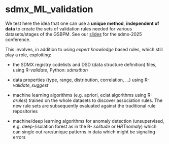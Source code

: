 # sdmx_ML_validation
We test here the idea that one can use a __unique method__, __independent of data__ to create the sets of validation rules needed for various datasets/stages of the GSBPM. See our [slides]() for the sdmx-2025 conference.

This involves, in addition to using _expert knowledge_ based rules, which still play a role, exploiting:

- the SDMX registry codelists and DSD (data structure definition) files, using R-_validate_, Python: _sdmxthon_

- data properties (type, range, distribution, correlation, ...) using R-_validate_suggest_ 

- machine learning algorithms (e.g. apriori, eclat algorithms using R-_arules_) trained on the whole datasets to discover association rules.  The new rule sets are subsequently evaluated against the traditional rule repositories

- machine/deep learning algorithms for anomaly detection (unsupervised, e.g. deep-/isolation forest as in the R- _solitude_ or _HRTnomaly_) which can single out rare/unique patterns in data which might be signaling errors
